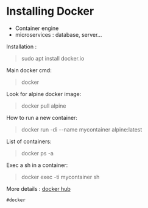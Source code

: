 # Installing Docker

* Container engine
* microservices : database, server...


Installation :
> sudo apt install docker.io

Main docker cmd:
> docker

Look for alpine docker image:
> docker pull alpine

How to run a new container:
> docker run -di --name mycontainer alpine:latest

List of containers:
> docker ps -a

Exec a sh in a container:
> docker exec -ti mycontainer sh



More details : [docker hub](https://hub.docker.com)

    #docker
